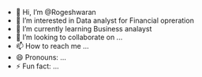 - 👋 Hi, I’m @Rogeshwaran
- 👀 I’m interested in Data analyst for Financial opreration
- 🌱 I’m currently learning Business analayst
- 💞️ I’m looking to collaborate on ...
- 📫 How to reach me ...
- 😄 Pronouns: ...
- ⚡ Fun fact: ...

<!---
Rogeshwaran1810/Rogeshwaran1810 is a ✨ special ✨ repository because its `README.md` (this file) appears on your GitHub profile.
You can click the Preview link to take a look at your changes.
--->
